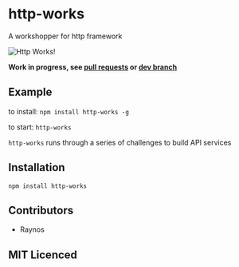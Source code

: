 # http-works

<!--
    [![build status][1]][2]
    [![NPM version][3]][4]
    [![Coverage Status][5]][6]
    [![gemnasium Dependency Status][7]][8]
    [![Davis Dependency status][9]][10]
-->

<!-- [![browser support][11]][12] -->

A workshopper for http framework

![Http Works!](https://github.com/Raynos/http-works/raw/master/http-works.png)

**Work in progress, see [pull requests](https://github.com/Raynos/http-works/pulls) or [dev branch](https://github.com/Raynos/http-works/tree/dev)**

## Example

to install: `npm install http-works -g`

to start: `http-works`

`http-works` runs through a series of challenges to build API
  services

## Installation

`npm install http-works`

## Contributors

 - Raynos

## MIT Licenced

  [1]: https://secure.travis-ci.org/Raynos/http-works.png
  [2]: https://travis-ci.org/Raynos/http-works
  [3]: https://badge.fury.io/js/http-works.png
  [4]: https://badge.fury.io/js/http-works
  [5]: https://coveralls.io/repos/Raynos/http-works/badge.png
  [6]: https://coveralls.io/r/Raynos/http-works
  [7]: https://gemnasium.com/Raynos/http-works.png
  [8]: https://gemnasium.com/Raynos/http-works
  [9]: https://david-dm.org/Raynos/http-works.png
  [10]: https://david-dm.org/Raynos/http-works
  [11]: https://ci.testling.com/Raynos/http-works.png
  [12]: https://ci.testling.com/Raynos/http-works
